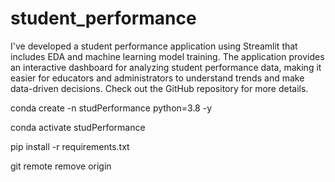 # student_performance

I've developed a student performance application using Streamlit that includes EDA and machine learning model training. The application provides an interactive dashboard for analyzing student performance data, making it easier for educators and administrators to understand trends and make data-driven decisions. Check out the GitHub repository for more details.





conda create -n studPerformance python=3.8 -y

conda activate studPerformance

pip install -r requirements.txt


git remote remove origin
